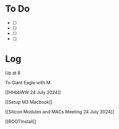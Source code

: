 




# To Do
 - [ ] 
 - [ ] 
 - [ ]  
 - [ ]  



# Log

Up at 8

To Giant Eagle with M

[[HHbbWW 24 July 2024]]

[[Setup M3 Macbook]]

[[Silicon Modules and MACs Meeting 24 July 2024]]

[[ROOTInstall]]





